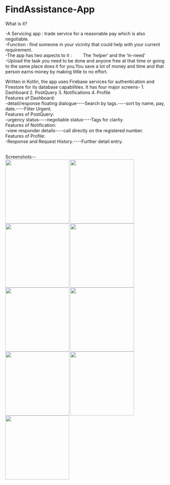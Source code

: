 # FindAssistance-App
What is it?

-A Servicing app  : trade service for a reasonable pay which is also negotiable. <br/>
-Function : find someone in your vicinity that could help with your current requirement. <br/>
-The app has two aspects to it : 
              &nbsp;  &nbsp;  &nbsp; &nbsp;                 The ‘helper’ and the ‘in-need’<br/>
-Upload the task you need to be done and anyone free at that time or going to the same place does it for you.You save a lot of money and time and that person earns money by making little to no effort.<br/>

Written in Kotlin, the app uses Firebase services for authentication and Firestore for its database capabilities.
It has four major screens- 1. Dashboard
                           2. PostQuery
                           3. Notifications
                           4. Profile
<br/>Features of Dashboard:<br/>
-detail/response floating dialogue----Search by tags.----sort by name, pay, date.----Filter Urgent.
<br/>Features of PostQuery:<br/>
-urgency status----negotiable status----Tags for clarity.
<br/>Features of Notification:<br/>
-view responder details----call directly on the registered number.
<br/>Features of Profile:<br/>
-Response and Request History.----Further detail entry.


<br/>Screenshots--<br/>
<img align="left" src="https://user-images.githubusercontent.com/45590326/109281866-d7491e00-7842-11eb-97e1-a9c3f75d3a14.jpeg" width="200">
<img align="left" src="https://user-images.githubusercontent.com/45590326/109281887-dadca500-7842-11eb-9ccc-8dd04a30d9a9.jpeg" width="200">
<img align="left" src="https://user-images.githubusercontent.com/45590326/109281897-dca66880-7842-11eb-9c75-a75d5a296877.jpeg" width="200">
<img align="left" src="https://user-images.githubusercontent.com/45590326/109281908-e203b300-7842-11eb-85b2-97bbc7a93441.jpeg" width="200">
<img align="left" src="https://user-images.githubusercontent.com/45590326/109282184-327b1080-7843-11eb-943d-82f02c3df773.jpg" width="200">
<img align="left" src="https://user-images.githubusercontent.com/45590326/109282201-39a21e80-7843-11eb-9249-a93179521a47.jpg" width="200">
<img align="left" src="https://user-images.githubusercontent.com/45590326/109282223-4161c300-7843-11eb-88af-b07a6542449a.jpg" width="200">
<img align="left" src="https://user-images.githubusercontent.com/45590326/109282154-2b540280-7843-11eb-8103-62c64c83675a.jpg" width="200">
<img align="left" src="https://user-images.githubusercontent.com/45590326/109282172-3018b680-7843-11eb-89f8-b18808a1baa9.jpg" width="200">


